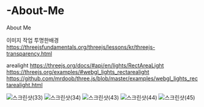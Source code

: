 # -About-Me

About Me

이미지 작업 투명한배경 https://threejsfundamentals.org/threejs/lessons/kr/threejs-transparency.html

arealight https://threejs.org/docs/#api/en/lights/RectAreaLight https://threejs.org/examples/#webgl_lights_rectarealight https://github.com/mrdoob/three.js/blob/master/examples/webgl_lights_rectarealight.html


![스크린샷(33)](https://user-images.githubusercontent.com/49832278/129476938-787c5727-90c7-48e4-8107-7d10d4ae669c.png)
![스크린샷(34)](https://user-images.githubusercontent.com/49832278/129476942-93056005-ea9a-4548-8275-fa4a49b3cc0f.png)
![스크린샷(43)](https://user-images.githubusercontent.com/49832278/129476945-10581b23-8195-40a7-8c87-fd0f2631b6e9.png)
![스크린샷(44)](https://user-images.githubusercontent.com/49832278/129476946-b779d626-bfcc-4a5d-b529-074676fc621b.png)
![스크린샷(45)](https://user-images.githubusercontent.com/49832278/129476947-e062b6f8-0b7f-49b1-af87-48c8073399d8.png)
